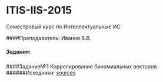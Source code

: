 # ITIS-IIS-2015
Семестровый курс по Интеллектуальные ИС

####Преподаватель: Иванов В.В.

##### Задания:
####Задание№?
Коррелирование биномиальных векторов
######Исходники: [sources]()
